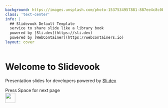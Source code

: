 ```yaml
---
background: https://images.unsplash.com/photo-1537534957881-887ee4c8c0b0
class: 'text-center'
info: |
  ## Slidevook Default Template
  service to share slide like a library book
  powered by [Sli.dev](https://sli.dev)
  powered by [WebContainer](https://webcontainers.io)
layout: cover
---
```


# Welcome to Slidevook

Presentation slides for developers
powered by [Sli.dev](https://sli.dev)

<div class="pt-12">
  <span @click="$slidev.nav.next" class="px-2 py-1 rounded cursor-pointer" hover="bg-white bg-opacity-10">
    Press Space for next page <carbon:arrow-right class="inline"/>
  </span>
</div>

<div class="absolute bottom-0 left-0 p-2">
  <img src='https://slidevook-public.s3.ap-northeast-1.amazonaws.com/slidevook-title.png' style="height: 2rem;"/>
</div>
